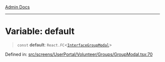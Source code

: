 [Admin Docs](/)

***

# Variable: default

> `const` **default**: `React.FC`\<[`InterfaceGroupModal`](screens\UserPortal\Volunteer\Groups\GroupModal\README\interfaces\InterfaceGroupModal.md)\>

Defined in: [src/screens/UserPortal/Volunteer/Groups/GroupModal.tsx:70](https://github.com/PalisadoesFoundation/talawa-admin/blob/main/src/screens/UserPortal/Volunteer/Groups/GroupModal.tsx#L70)
